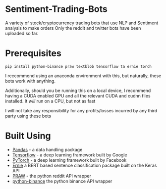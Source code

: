 # Sentiment-Trading-Bots
A variety of stock/cryptocurrency trading bots that use NLP and Sentiment analysis to make orders
Only the reddit and twitter bots have been uploaded so far.

<h1>Prerequisites</h1>

```
pip install python-binance praw textblob tensorflow ta ernie torch
```

I reccommend using an anaconda environment with this, but naturally, these bots work with anything.

Additionally, should you be running this on a local device, I recommend having a CUDA enabled GPU and
all the relevant CUDA and cudnn files installed. It <i>will</i> run on a CPU, but not as fast

I will not take any responsibility for any profits/losses incurred by any third party using these bots

<h1>Built Using</h1>
<ul>
  <li><a href="https://pandas.pydata.org/">Pandas</a> - a data handling package</li>
  <li><a href="https://www.tensorflow.org/">Tensorflow</a> - a deep learning framework built by Google</li>
  <li><a href="https://pytorch.org/">PyTorch</a> - a deep learning framework built by Facebook</li>
  <li><a href="https://github.com/labteral/ernie">Ernie</a> a BERT based sentence classification package built on the Keras API</li>
  <li><a href="https://praw.readthedocs.io/en/stable/#">PRAW</a> - the python reddit API wrapper</li>
  <li><a href="https://python-binance.readthedocs.io/en/latest/">python-binance</a> the python binance API wrapper</li>
</ul>
